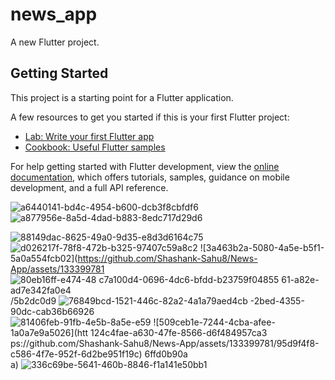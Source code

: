 # news_app

A new Flutter project.

## Getting Started

This project is a starting point for a Flutter application.

A few resources to get you started if this is your first Flutter project:

- [Lab: Write your first Flutter app](https://docs.flutter.dev/get-started/codelab)
- [Cookbook: Useful Flutter samples](https://docs.flutter.dev/cookbook)

For help getting started with Flutter development, view the
[online documentation](https://docs.flutter.dev/), which offers tutorials,
samples, guidance on mobile development, and a full API reference.




![a6440141-bd4c-4954-b600-dcb3f8cbfdf6](https://github.com/Shashank-Sahu8/News-App/assets/133399781/4554ad6c-de8a-4d1f-9251-c594308c2b97)
![a877956e-8a5d-4dad-b883-8edc717d29d6](https://github.com/Shashank-Sahu8/News-App/assets/133399781/b8a1f96b-67c6-439a-bd9b-90380d235597)

![88149dac-8625-49a0-9d35-e8d3d6164c75](https://github.com/Shashank-Sahu8/News-App/assets/133399781/55954d72-dddf-4f83-8424-0ade9d7dec83)
![d026217f-78f8-472b-b325-97407c59a8c2](https://github.com/Shashank-Sahu8/News-App/assets/133399781/d284a54a-b7fb-4c4b-bfd9-c4481f957881)
![3a463b2a-5080-4a5e-b5f1-5a0a554fcb02](https://github.com/Shashank-Sahu8/News-App/assets/133399781
![80eb16ff-e474-48
![c7a100d4-0696-4dc6-bfdd-b23759f04855](https://github.com/Shashank-Sahu8/News-App/assets/133399781/981a4a43-8cf4-4753-85b2-cf8fab82914c)
61-a82e-ad7e342fa0e4](https://github.com/Shashank-Sahu8/News-App/assets/133399781/a9b3d789-2cc5-4ab7-981a-d28e015ce892)
/5b2dc0d9
![76849bcd-1521-446c-82a2-4a1a79aed4cb](https://github.com/Shashank-Sahu8/News-App/assets/133399781/fc67fa21-0ec0-450f-a25d-264a84ac75e8)
-2bed-4355-90dc-cab36b66926
![81406feb-91fb-4e5b-8a5e-e59
![509ceb1e-7244-4cba-afee-1a0a7e9a5026](htt
![124c4fae-a630-47fe-8566-d6f484957ca3](https://github.com/Shashank-Sahu8/News-App/assets/133399781/3dd3d99d-46d6-4702-a9c4-03b7c044847f)
ps://github.com/Shashank-Sahu8/News-App/assets/133399781/95d9f4f8-c586-4f7e-952f-6d2be951f19c)
6ffd0b90a](https://github.com/Shashank-Sahu8/News-App/assets/133399781/6e463284-480e-414f-be37-347a3bd2c8c1)
a)
![336c69be-5641-460b-8846-f1a141e50bb1](https://github.com/Shashank-Sahu8/News-App/assets/133399781/57c70362-881c-46d7-b2ba-5e3e71fb4135)
